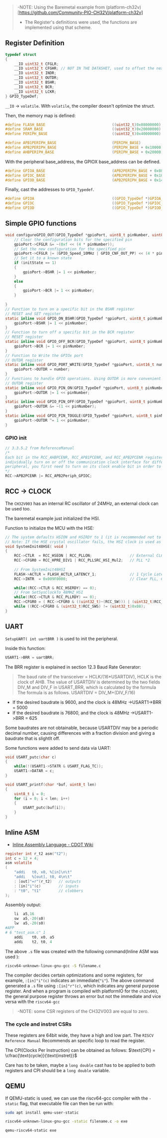 >-NOTE: Using the Baremetal example from (platform-ch32v)[https://github.com/Community-PIO-CH32V/platform-ch32v]
>- The Register's definitions were used, the functions are implemented using that scheme.

## Register Definition

```c
typedef struct
{
    __IO uint32_t CFGLR;
    __IO uint32_t CFGHR; // NOT IN THE DATASHET, used to offset the next address by 0x08 from the base_address
    __IO uint32_t INDR;
    __IO uint32_t OUTDR;
    __IO uint32_t BSHR;
    __IO uint32_t BCR;
    __IO uint32_t LCKR;
} GPIO_TypeDef;
```

`__IO` &rarr; `volatile`. With `volatile`, the compiler doesn't optimize the struct.

Then, the memory map is defined:

```c
#define FLASH_BASE                              ((uint32_t)0x08000000) /* FLASH base address in the alias region */
#define SRAM_BASE                               ((uint32_t)0x20000000) /* SRAM base address in the alias region */
#define PERIPH_BASE                             ((uint32_t)0x40000000) /* Peripheral base address in the alias region */

#define APB1PERIPH_BASE                         (PERIPH_BASE)
#define APB2PERIPH_BASE                         (PERIPH_BASE + 0x10000)
#define AHBPERIPH_BASE                          (PERIPH_BASE + 0x20000)
```

With the peripheral base_address, the GPIOX base_address can be defined.

```c
#define GPIOA_BASE                              (APB2PERIPH_BASE + 0x0800)
#define GPIOC_BASE                              (APB2PERIPH_BASE + 0x1000)
#define GPIOD_BASE                              (APB2PERIPH_BASE + 0x1400)
```

Finally, cast the addresses to `GPIO_Typedef`.

```c
#define GPIOA                                   ((GPIO_TypeDef *)GPIOA_BASE)
#define GPIOC                                   ((GPIO_TypeDef *)GPIOC_BASE)
#define GPIOD                                   ((GPIO_TypeDef *)GPIOD_BASE)
```

## Simple GPIO functions

```c
void configureGPIO_OUT(GPIO_TypeDef *gpioPort, uint8_t pinNumber, uint8_t initState) {
    // Clear the configuration bits for the specified pin
    gpioPort->CFGLR &= ~(0xf << (4 * pinNumber));
    // Set the new configuration for the specified pin
    gpioPort->CFGLR |= (GPIO_Speed_10MHz | GPIO_CNF_OUT_PP) << (4 * pinNumber);
	// Set it to a known state
	if (initState == 1) 
	{
		gpioPort->BSHR |= 1 << pinNumber;
	}
	else
	{
		gpioPort->BCR |= 1 << pinNumber;
	}
	
}
// Function to turn on a specific bit in the BSHR register
// RESET and SET register
static inline void GPIO_ON_BSHR(GPIO_TypeDef *gpioPort, uint8_t pinNumber) {
    gpioPort->BSHR |= 1 << pinNumber;
}
// Function to turn off a specific bit in the BCR register
// RESET register
static inline void GPIO_OFF_BCR(GPIO_TypeDef *gpioPort, uint8_t pinNumber) {
	gpioPort->BCR |= 1 << pinNumber;
}
// Function to Write the GPIOx port
// OUTDR register
static inline void GPIO_PORT_WRITE(GPIO_TypeDef *gpioPort, uint16_t number) {
	gpioPort->OUTDR = number;
}
// Functions to handle GPIO operations. Using OUTDR is more convenient than BCR and BSHR
// OUTDR register
static inline void GPIO_PIN_ON(GPIO_TypeDef *gpioPort, uint8_t pinNumber) {
	gpioPort->OUTDR |= 1 << pinNumber;
}
static inline void GPIO_PIN_OFF(GPIO_TypeDef *gpioPort, uint8_t pinNumber) {
	gpioPort->OUTDR &= ~(1 << pinNumber);
}
static inline void GPIO_PIN_TOGGLE(GPIO_TypeDef *gpioPort, uint8_t pinNumber) {
	gpioPort->OUTDR ^= 1 << pinNumber;
}
```

### GPIO init

```c
// 3.3.5.2 from ReferenceManual
/*
Each bit in the RCC_AHBPCENR, RCC_APB1PCENR, and RCC_APB2PCENR registers can be used to
individually turn on or off the communication clock interface for different peripheral modules. When using a
peripheral, you first need to turn on its clock enable bit in order to access its registers
*/
RCC->APB2PCENR |= RCC_APB2Periph_GPIOC;
```

## RCC -> CLOCK

The `CH32V003` has an internal RC oscillator of 24MHz, an external clock can be used too.

The baremetal example just initialized the HSI.

Function to initialize the MCU with the HSE:

```c
// The system defaults HSION and HSIRDY to 1 (it is recommended not to turn them off)
// Note: If the HSE crystal oscillator fails, the HSI clock is used as a backup clock source (clock safety system).
void SystemInit48HSE( void )
{
	RCC->CTLR  = RCC_HSEON | RCC_PLLON; 				// External CLOCK  == 24MHz
	RCC->CFGR0 = RCC_HPRE_DIV1 | RCC_PLLSRC_HSI_Mul2;	// PLL *2
	
	// From SystemInit48HSI
	FLASH->ACTLR = FLASH_ACTLR_LATENCY_1;				// 1 Cycle Latency
	RCC->INTR  = 0x009F0000;                            // Clear PLL, CSSC, HSE, HSI and LSI Inrerrupt Enable ready flags.

	while((RCC->CTLR & RCC_HSERDY) == 0);														// Wait till HSE is stable
	// From SetSysClockTo_48MHZ_HSI
	while((RCC->CTLR & RCC_PLLRDY) == 0);														// Wait till PLL is ready
	RCC->CFGR0 = ( RCC->CFGR0 & ((uint32_t)~(RCC_SW))) | (uint32_t)RCC_SW_PLL;					// Select PLL as system clock source
	while ((RCC->CFGR0 & (uint32_t)RCC_SWS) != (uint32_t)0x08);									// Wait till PLL is used as system clock source
}
```

## UART

`SetupUART( int uartBRR )` is used to init the peripheral.

Inside this function:

```c
USART1->BRR = uartBRR;
```

The BRR register is explained in section 12.3 Baud Rate Generator:

> The baud rate of the transceiver = HCLK/(16*USARTDIV), HCLK is the clock of AHB. The value of
USARTDIV is determined by the two fields DIV_M and DIV_F in USART_BRR, which is calculated by the
formula The formula is as follows. USARTDIV = DIV_M+(DIV_F/16)

- If the desired baudrate is 9600, and the clock is 48MHz &rarr;USART1->BRR = 5000 
- If the desired baudrate is 76800, and the clock is 48MHz &rarr;USART1->BRR = 625

Some baudrates are not obtainable, because USARTDIV may be a periodic decimal number, causing differences with a fraction division and giving a baudrate that is slightlt off.


Some functions were added to send data via UART:

```c
void USART_putc(char c)
{
	while(!(USART1->STATR & USART_FLAG_TC));
	USART1->DATAR = c;
}

void USART_printf(char *buf, uint8_t len)
{
	uint8_t i = 0;
	for (i = 0; i < len; i++)
	{
		USART_putc(buf[i]);
	}
}
```

## Inline ASM

* [Inline Assembly Language - CDOT Wiki](https://wiki.cdot.senecacollege.ca/wiki/Inline_Assembly_Language)

```c
register int r_t2 asm("t2");
int c = 12 + 4;
asm volatile
(
    "addi	t0, x0, %[in]\n\t"
    "addi	%[out], t0, 4\n\t"
    : [out]"=r"(r_t2)   // outputs
    : [in]"i"(c)        // inputs
    : "t0", "t1"        // clobbers
);
```

Assembly output:

```s
	li	a5,16
	sw	a5,-20(s0)
	lw	a5,-20(s0)
#APP
# 6 "test_asm.c" 1
	addi	t0, x0, a5
	addi	t2, t0, 4
```

The above `.s` file was created with the following command(Inline ASM was used ):

```sh
riscv64-unknown-linux-gnu-gcc -S filename.c
```

The compiler decides certain optimizations and some registers, for example, `:[in]"i"(c)` indicates an immediate(`"i"`). The above command generated a `.s` file using `:[in]"r"(c)`, which indicates any general purpose register. And when a program is compiled with platformIO for the `ch32v003`, the general purpose register throws an error but not the immediate and vice versa with the `riscv64-gcc`

>-NOTE: some CSR registers of the CH32V003 are equal to zero.

### The cycle and instret CSRs

These registers are 64bit wide, they have a high and low part. The `RISCV Reference Manual` Recommends an specific loop to read the register. 

The CPI(Clocks Per Instruction) can be obtained as follows: $\text{CPI} = \cfrac{\text{cycle}}{\text{instret}}$

Care has to be taken, maybe a `long double` cast has to be applied to both registers and CPI should be a `long double` variable.

## QEMU

If QEMU-static is used, we can use the riscv64-gcc compiler with the `-static` flag, that executable file can then be run with:
 
```sh
sudo apt install qemu-user-static
```

```sh
riscv64-unknown-linux-gnu-gcc -static filename.c -o exe
```

```sh
qemu-riscv64-static exe
```
